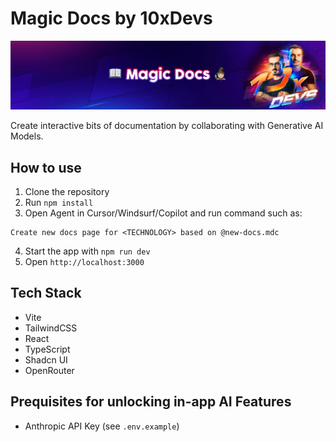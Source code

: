 # Magic Docs by 10xDevs

![](./docs/banner.jpg)

Create interactive bits of documentation by collaborating with Generative AI Models.

## How to use

1. Clone the repository
2. Run `npm install`
3. Open Agent in Cursor/Windsurf/Copilot and run command such as:

```plaintext
Create new docs page for <TECHNOLOGY> based on @new-docs.mdc
```

4. Start the app with `npm run dev`
5. Open `http://localhost:3000`

## Tech Stack

- Vite
- TailwindCSS
- React
- TypeScript
- Shadcn UI
- OpenRouter

## Prequisites for unlocking in-app AI Features

- Anthropic API Key (see `.env.example`)

